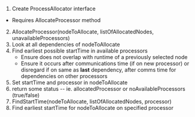 1. Create ProcessAllocator interface
 - Requires AllocateProcessor method
2. AllocateProcessor(nodeToAllocate, listOfAllocatedNodes, unavailableProcessors)
 1. Look at all dependencies of nodeToAllocate
 2. Find earliest possible startTime in available processors  
    - Ensure does not overlap with runtime of a previously selected node
    - Ensure it occurs after communications time (if on new processor) or disregard if on same as **last** dependency, after comms time for dependencies on other processors
 3. Set startTime and processor in nodeToAllocate
 4. return some status -- ie. allocatedProcessor or noAvailableProcessors (true/false)
3. FindStartTime(nodeToAllocate, listOfAllocatedNodes, processor)
 1. Find earliest startTime for nodeToAllocate on specified processor 
